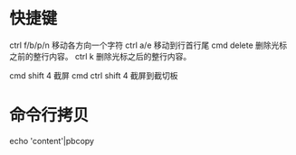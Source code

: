 # 快捷键
ctrl f/b/p/n 移动各方向一个字符
ctrl a/e 移动到行首行尾
cmd delete 删除光标之前的整行内容。
ctrl k	删除光标之后的整行内容。

cmd shift 4 截屏
cmd ctrl shift 4 截屏到截切板

# 命令行拷贝
echo 'content'|pbcopy
